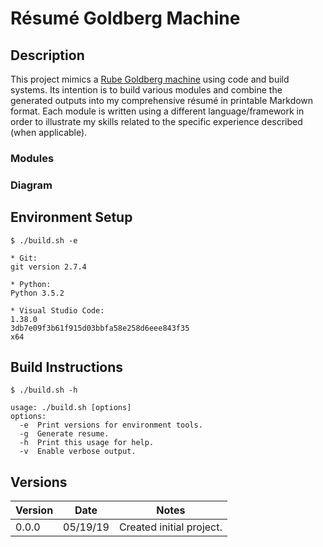 # Résumé Goldberg Machine

## Description

This project mimics a [Rube Goldberg machine](https://en.wikipedia.org/wiki/Rube_Goldberg_machine) using code and build
systems. Its intention is to build various modules and combine the generated outputs into my comprehensive résumé in
printable Markdown format. Each module is written using a different language/framework in order to illustrate my skills
related to the specific experience described (when applicable).

### Modules

### Diagram

## Environment Setup

```
$ ./build.sh -e

* Git:
git version 2.7.4

* Python:
Python 3.5.2

* Visual Studio Code:
1.38.0
3db7e09f3b61f915d03bbfa58e258d6eee843f35
x64
```

## Build Instructions

```
$ ./build.sh -h

usage: ./build.sh [options]
options:
  -e  Print versions for environment tools.
  -g  Generate resume.
  -h  Print this usage for help.
  -v  Enable verbose output.
```

## Versions

| Version | Date     | Notes                    |
| ------- | -------- | ------------------------ |
| 0.0.0   | 05/19/19 | Created initial project. |
